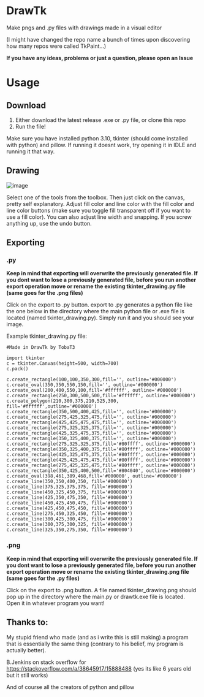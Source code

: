 # DrawTk
Make pngs and .py files with drawings made in a visual editor

(I might have changed the repo name a bunch of times upon discovering how many repos were called TkPaint...)


**If you have any ideas, problems or just a question, please open an Issue**

# Usage
## Download

1. Either download the latest release .exe or .py file, or clone this repo
2. Run the file!

Make sure you have installed python 3.10, tkinter (should come installed with python) and pillow.
If running it doesnt work, try opening it in IDLE and running it that way.

## Drawing

![image](https://user-images.githubusercontent.com/67913859/192092488-399e35cd-6f98-4153-8930-e97a2d4231b4.png)

Select one of the tools from the toolbox. Then just click on the canvas, pretty self explanatory. Adjust fill color and line color with the fill color and line color buttons (make sure you toggle fill transparent off if you want to use a fill color). You can also adjust line width and snapping. If you screw anything up, use the undo button.

## Exporting

### .py

**Keep in mind that exporting will overwrite the previously generated file. If you dont want to lose a previously generated file, before you run another export operation move or rename the existing tkinter_drawing.py file (same goes for the .png files)**

Click on the export to .py button. export to .py generates a python file like the one below in the directory where the main python file or .exe file is located (named tkinter_drawing.py). Simply run it and you should see your image.

Example tkinter_drawing.py file:

    #Made in DrawTk by TobaT3

    import tkinter
    c = tkinter.Canvas(height=500, width=700)
    c.pack()

    c.create_rectangle(100,100,350,300,fill='', outline='#000000')
    c.create_oval(350,350,550,150,fill='', outline='#000000')
    c.create_oval(200,400,550,100,fill='#ffffff', outline='#000000')
    c.create_rectangle(250,300,500,500,fill='#ffffff', outline='#000000')
    c.create_polygon(210,300,375,210,525,300, fill='#ffffff',outline='#000000')
    c.create_rectangle(350,500,400,425,fill='', outline='#000000')
    c.create_rectangle(275,425,325,475,fill='', outline='#000000')
    c.create_rectangle(425,425,475,475,fill='', outline='#000000')
    c.create_rectangle(275,325,325,375,fill='', outline='#000000')
    c.create_rectangle(425,325,475,375,fill='', outline='#000000')
    c.create_rectangle(350,325,400,375,fill='', outline='#000000')
    c.create_rectangle(275,325,325,375,fill='#80ffff', outline='#000000')
    c.create_rectangle(350,325,400,375,fill='#80ffff', outline='#000000')
    c.create_rectangle(425,325,475,375,fill='#80ffff', outline='#000000')
    c.create_rectangle(425,425,475,475,fill='#80ffff', outline='#000000')
    c.create_rectangle(275,425,325,475,fill='#80ffff', outline='#000000')
    c.create_rectangle(350,425,400,500,fill='#804040', outline='#000000')
    c.create_oval(398,461,389,468,fill='#000000', outline='#000000')
    c.create_line(350,350,400,350, fill='#000000')
    c.create_line(375,325,375,375, fill='#000000')
    c.create_line(450,325,450,375, fill='#000000')
    c.create_line(425,350,475,350, fill='#000000')
    c.create_line(450,425,450,475, fill='#000000')
    c.create_line(425,450,475,450, fill='#000000')
    c.create_line(275,450,325,450, fill='#000000')
    c.create_line(300,425,300,475, fill='#000000')
    c.create_line(300,375,300,325, fill='#000000')
    c.create_line(325,350,275,350, fill='#000000')
    
### .png

**Keep in mind that exporting will overwrite the previously generated file. If you dont want to lose a previously generated file, before you run another export operation move or rename the existing tkinter_drawing.png file (same goes for the .py files)**

Click on the export to .png button. A file named tkinter_drawing.png should pop up in the directory where the main.py or drawtk.exe file is located. Open it in whatever program you want!

## Thanks to:

My stupid friend who made (and as i write this is still making) a program that is essentially the same thing (contrary to his belief, my program is actually better).

B.Jenkins on stack overflow for https://stackoverflow.com/a/38645917/15888488 (yes its like 6 years old but it still works)

And of course all the creators of python and pillow
